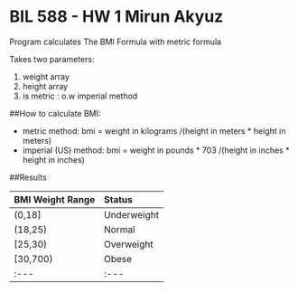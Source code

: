 # **BIL 588** - HW 1 Mirun Akyuz

Program calculates The BMI Formula with metric formula

Takes two parameters:
1. weight array 
2. height array
3. is metric : o.w imperial method



##How to calculate BMI:
* metric method: bmi = weight in kilograms /(height in meters * height in meters) 
* imperial (US) method: bmi = weight in pounds * 703  /(height in inches * height in inches)

##Results

| BMI	Weight Range  |  Status       |
| :---                | :---          |
| (0,18]              | Underweight   |
| (18,25)             | Normal        |
| [25,30)             | Overweight    |
| [30,700)            | Obese         |
| :---                | :---          |
